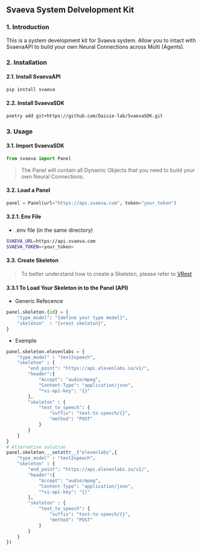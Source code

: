 ## Svaeva System Delvelopment Kit

### 1. Introduction
This is a system development kit for Svaeva system.
Allow you to intact with SvaevaAPI to build your own Neural Connections across Multi (Agents). 

### 2. Installation

#### 2.1. Install SvaevaAPI
```bash
pip install svaeva
```

#### 2.2. Install SvaevaSDK
```bash
poetry add git+https://github.com/Daisie-lab/SvaevaSDK.git
```

### 3. Usage

#### 3.1. Import SvaevaSDK
```python
from svaeva import Panel
```

> The Panel will contain all Dynamic Objects that you need to build your own Neural Connections.

#### 3.2. Load a Panel
```python
panel = Panel(url="https://api.svaeva.com", token="your_token")
```

#### 3.2.1. Env File
- .env file (in the same directory)
```bash
SVAEVA_URL=https://api.svaeva.com
SVAEVA_TOKEN=<your_token>
```

#### 3.3. Create Skeleton
> To better understand how to create a Skeleton, please refer to [VRest](https://github.com/Vortex5Root/VRest)

#### 3.3.1 To Load Your Skeleton in to the Panel (API)
- Generic Refecence
```python
panel.skeleton.{id} = {
    "type_model": "{define your type model}",
    "skeleton"  : "{vrest skeleton}",
}
```
- Exemple
```python
panel.skeleton.elevenlabs = {
    "type_model" : "text2speech",
    "skeleton" : {
        "end_point": "https://api.elevenlabs.io/v1/",
        "header":{
            "Accept": "audio/mpeg",
            "Content-Type": "application/json",
            "*xi-api-key": "{}"
        },
        "skeleton" : {
            "text_to_speech": {
                "suffix": "text-to-speech/{}",
                "method": "POST"
            }
        }
    }
}
# Alternative solution
panel.skeleton.__setattr__("elevenlabs",{
    "type_model" : "text2speech",
    "skeleton" : {
        "end_point": "https://api.elevenlabs.io/v1/",
        "header":{
            "Accept": "audio/mpeg",
            "Content-Type": "application/json",
            "*xi-api-key": "{}"
        },
        "skeleton" : {
            "text_to_speech": {
                "suffix": "text-to-speech/{}",
                "method": "POST"
            }
        }
    }
})
```